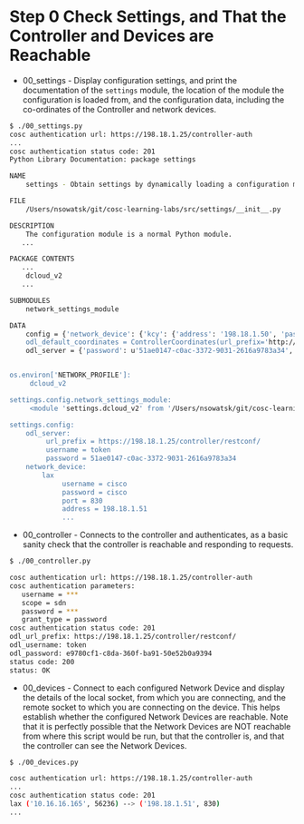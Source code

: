 # Step 0 Check Settings, and That the Controller and Devices are Reachable

* 00_settings - Display configuration settings, and print the documentation of the `settings` module, the location of the module the configuration is loaded from, and the configuration data, including the co-ordinates of the Controller and network devices.

```bash
$ ./00_settings.py
cosc authentication url: https://198.18.1.25/controller-auth
...
cosc authentication status code: 201
Python Library Documentation: package settings

NAME
    settings - Obtain settings by dynamically loading a configuration module located in package 'settings'.

FILE
    /Users/nsowatsk/git/cosc-learning-labs/src/settings/__init__.py

DESCRIPTION
    The configuration module is a normal Python module.
   ...

PACKAGE CONTENTS
   ...
    dcloud_v2
   ...

SUBMODULES
    network_settings_module

DATA
    config = {'network_device': {'kcy': {'address': '198.18.1.50', 'passwo...
    odl_default_coordinates = ControllerCoordinates(url_prefix='http://loc...
    odl_server = {'password': u'51ae0147-c0ac-3372-9031-2616a9783a34', 'ur...


os.environ['NETWORK_PROFILE']:
     dcloud_v2

settings.config.network_settings_module:
     <module 'settings.dcloud_v2' from '/Users/nsowatsk/git/cosc-learning-labs/src/settings/dcloud_v2.pyc'>

settings.config:
    odl_server:
         url_prefix = https://198.18.1.25/controller/restconf/
         username = token
         password = 51ae0147-c0ac-3372-9031-2616a9783a34
    network_device:
        lax
             username = cisco
             password = cisco
             port = 830
             address = 198.18.1.51
             ...
```

* 00_controller - Connects to the controller and authenticates, as a basic sanity check that the controller is reachable and responding to requests.

```bash
$ ./00_controller.py

cosc authentication url: https://198.18.1.25/controller-auth
cosc authentication parameters:
   username = ***
   scope = sdn
   password = ***
   grant_type = password
cosc authentication status code: 201
odl_url_prefix: https://198.18.1.25/controller/restconf/
odl_username: token
odl_password: e9780cf1-c8da-360f-ba91-50e52b0a9394
status code: 200
status: OK

```

* 00_devices - Connect to each configured Network Device and display the details of the local socket, from which you are connecting, and the remote socket to which you are connecting on the device. This helps establish whether the configured Network Devices are reachable. Note that it is perfectly possible that the Network Devices are NOT reachable from where this script would be run, but that the controller is, and that the controller can see the Network Devices.

```bash
$ ./00_devices.py 

cosc authentication url: https://198.18.1.25/controller-auth
...
cosc authentication status code: 201
lax ('10.16.16.165', 56236) --> ('198.18.1.51', 830)
...
```
